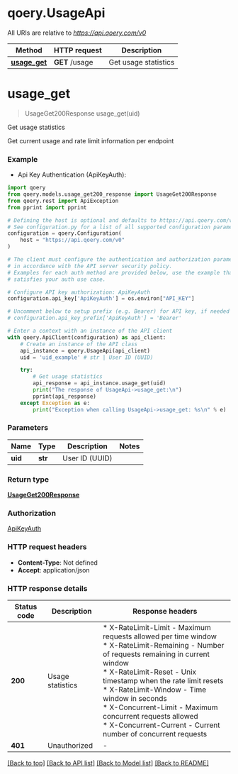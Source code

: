 # qoery.UsageApi

All URIs are relative to *https://api.qoery.com/v0*

Method | HTTP request | Description
------------- | ------------- | -------------
[**usage_get**](UsageApi.md#usage_get) | **GET** /usage | Get usage statistics


# **usage_get**
> UsageGet200Response usage_get(uid)

Get usage statistics

Get current usage and rate limit information per endpoint

### Example

* Api Key Authentication (ApiKeyAuth):

```python
import qoery
from qoery.models.usage_get200_response import UsageGet200Response
from qoery.rest import ApiException
from pprint import pprint

# Defining the host is optional and defaults to https://api.qoery.com/v0
# See configuration.py for a list of all supported configuration parameters.
configuration = qoery.Configuration(
    host = "https://api.qoery.com/v0"
)

# The client must configure the authentication and authorization parameters
# in accordance with the API server security policy.
# Examples for each auth method are provided below, use the example that
# satisfies your auth use case.

# Configure API key authorization: ApiKeyAuth
configuration.api_key['ApiKeyAuth'] = os.environ["API_KEY"]

# Uncomment below to setup prefix (e.g. Bearer) for API key, if needed
# configuration.api_key_prefix['ApiKeyAuth'] = 'Bearer'

# Enter a context with an instance of the API client
with qoery.ApiClient(configuration) as api_client:
    # Create an instance of the API class
    api_instance = qoery.UsageApi(api_client)
    uid = 'uid_example' # str | User ID (UUID)

    try:
        # Get usage statistics
        api_response = api_instance.usage_get(uid)
        print("The response of UsageApi->usage_get:\n")
        pprint(api_response)
    except Exception as e:
        print("Exception when calling UsageApi->usage_get: %s\n" % e)
```



### Parameters


Name | Type | Description  | Notes
------------- | ------------- | ------------- | -------------
 **uid** | **str**| User ID (UUID) | 

### Return type

[**UsageGet200Response**](UsageGet200Response.md)

### Authorization

[ApiKeyAuth](../README.md#ApiKeyAuth)

### HTTP request headers

 - **Content-Type**: Not defined
 - **Accept**: application/json

### HTTP response details

| Status code | Description | Response headers |
|-------------|-------------|------------------|
**200** | Usage statistics |  * X-RateLimit-Limit - Maximum requests allowed per time window <br>  * X-RateLimit-Remaining - Number of requests remaining in current window <br>  * X-RateLimit-Reset - Unix timestamp when the rate limit resets <br>  * X-RateLimit-Window - Time window in seconds <br>  * X-Concurrent-Limit - Maximum concurrent requests allowed <br>  * X-Concurrent-Current - Current number of concurrent requests <br>  |
**401** | Unauthorized |  -  |

[[Back to top]](#) [[Back to API list]](../README.md#documentation-for-api-endpoints) [[Back to Model list]](../README.md#documentation-for-models) [[Back to README]](../README.md)

